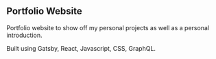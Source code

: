 ## Portfolio Website

Portfolio website to show off my personal projects as well as a personal
introduction.

Built using Gatsby, React, Javascript, CSS, GraphQL.
